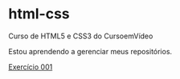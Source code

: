 # html-css
 Curso de HTML5 e CSS3 do CursoemVídeo

 Estou aprendendo a gerenciar meus repositórios.

 <a href="https://diego-oliveira-dev.github.io/html-css/exercícios/ex001/index.html">Exercício 001</a>